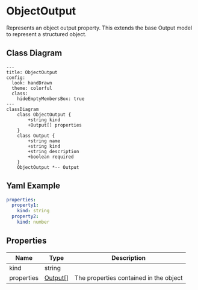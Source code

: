 # ObjectOutput

Represents an object output property.
This extends the base Output model to represent a structured object.

## Class Diagram

```mermaid
---
title: ObjectOutput
config:
  look: handDrawn
  theme: colorful
  class:
    hideEmptyMembersBox: true
---
classDiagram
    class ObjectOutput {
        +string kind
        +Output[] properties
    }
    class Output {
        +string name
        +string kind
        +string description
        +boolean required
    }
    ObjectOutput *-- Output
```

## Yaml Example

```yaml
properties:
  property1:
    kind: string
  property2:
    kind: number

```

## Properties

| Name | Type | Description |
| ---- | ---- | ----------- |
| kind | string |   |
| properties | [Output[]](Output.md) | The properties contained in the object  |
